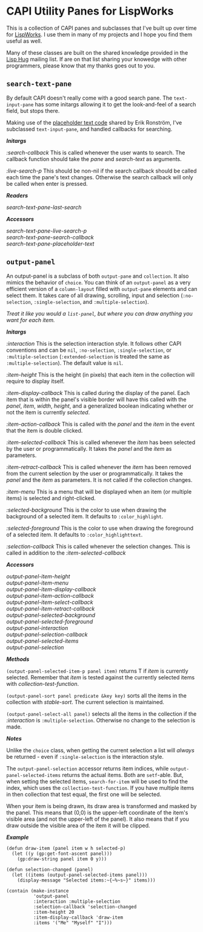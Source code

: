 # CAPI Utility Panes for LispWorks

This is a collection of CAPI panes and subclasses that I've built up over time for [LispWorks](http://www.lispworks.com). I use them in many of my projects and I hope you find them useful as well.

Many of these classes are built on the shared knowledge provided in the [Lisp Hug](http://www.lispworks.com/support/lisp-hug.html) mailing list. If are on that list sharing your knowedge with other programmers, please know that my thanks goes out to you.

## `search-text-pane`

By default CAPI doesn't really come with a good search pane. The `text-input-pane` has some initargs allowing it to get the look-and-feel of a search field, but stops there.

Making use of the [placeholder text code](http://www.doremir.com/lisp/lispworks.php) shared by Erik Ronström, I've subclassed `text-input-pane`, and handled callbacks for searching.

***Initargs***

*:search-callback* This is called whenever the user wants to search. The callback function should take the *pane* and *search-text* as arguments.

*:live-search-p* This should be non-nil if the search callback should be called each time the pane's text changes. Otherwise the search callback will only be called when enter is pressed.

***Readers***

*search-text-pane-last-search*

***Accessors***

*search-text-pane-live-search-p*<br/>
*search-text-pane-search-callback*<br/>
*search-text-pane-placeholder-text*

## `output-panel`

An output-panel is a subclass of both `output-pane` and `collection`. It also mimics the behavior of `choice`. You can think of an `output-panel` as a very efficient version of a `column-layout` filled with `output-pane` elements and can select them. It takes care of all drawing, scrolling, input  and selection (`:no-selection`, `:single-selection`, and `:multiple-selection`). 

*Treat it like you would a `list-panel`, but where you can draw anything you want for each item.*

***Initargs***

*:interaction* This is the selection interaction style. It follows other CAPI conventions and can be `nil`, `:no-selection`, `:single-selection`, or `:multiple-selection` (`:extended-selection` is treated the same as `:multiple-selection`). The default value is `nil`.

*:item-height* This is the height (in pixels) that each item in the collection will require to display itself.

*:item-display-callback* This is called during the display of the panel. Each item that is within the panel's visible border will have this called with the *panel*, *item*, *width*, *height*, and a generalized boolean indicating whether or not the item is currently *selected*.

*:item-action-callback* This is called with the *panel* and the *item* in the event that the item is double clicked.

*:item-selected-callback* This is called whenever the *item* has been selected by the user or programmatically. It takes the *panel* and the *item* as parameters.

*:item-retract-callback* This is called whenever the *item* has been removed from the current selection by the user or programmatically. It takes the *panel* and the *item* as parameters. It is not called if the collection changes.

*:item-menu* This is a menu that will be displayed when an item (or multiple items) is selected and right-clicked.

*:selected-background* This is the color to use when drawing the background of a selected item. It defaults to `:color_highlight`.

*:selected-foreground* This is the color to use when drawing the foreground of a selected item. It defaults to `:color_highlighttext`.

*:selection-callback* This is called whenever the selection changes. This is called in addition to the *:item-selected-callback*

***Accessors***

*output-panel-item-height*<br/>
*output-panel-item-menu*<br/>
*output-panel-item-display-callback*<br/>
*output-panel-item-action-callback*<br/>
*output-panel-item-select-callback*<br/>
*output-panel-item-retract-callback*<br/>
*output-panel-selected-background*<br/>
*output-panel-selected-foreground*<br/>
*output-panel-interaction*<br/>
*output-panel-selection-callback*<br/>
*output-panel-selected-items*<br/>
*output-panel-selection*

***Methods***

`(output-panel-selected-item-p panel item)` returns T if *item* is currently selected. Remember that *item* is tested against the currently selected items with *collection-test-function*.

`(output-panel-sort panel predicate &key key)` sorts all the items in the collection with *stable-sort*. The current selection is maintained.

`(output-panel-select-all panel)` selects all the items in the collection if the *:interaction* is `:multiple-selection`. Otherwise no change to the selection is made.

***Notes***

Unlike the `choice` class, when getting the current selection a list will *always* be returned - even if `:single-selection` is the interaction style.

The `output-panel-selection` accessor returns item indices, while `output-panel-selected-items` returns the actual items. Both are `setf`-able. But, when setting the selected items, `search-for-item` will be used to find the index, which uses the `collection-test-function`. If you have multiple items in then collection that test equal, the first one will be selected.

When your item is being drawn, its draw area is transformed and masked by the panel. This means that (0,0) is the upper-left coordinate of the item's visible area (and not the upper-left of the panel). It also means that if you draw outside the visible area of the item it will be clipped.

***Example***

	(defun draw-item (panel item w h selected-p)
	  (let ((y (gp:get-font-ascent panel)))
		(gp:draw-string panel item 0 y)))
		
	(defun selection-changed (panel)
	  (let ((items (output-panel-selected-items panel)))
	    (display-message "Selected items:~{~%~s~}" items)))
		
	(contain (make-instance
	          'output-panel
	          :interaction :multiple-selection
	          :selection-callback 'selection-changed
	          :item-height 20
	          :item-display-callback 'draw-item
	          :items '("Me" "Myself" "I")))

